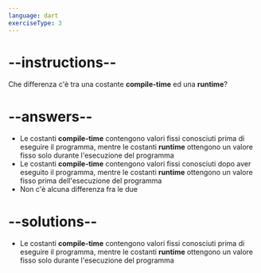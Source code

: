 ```yaml
---
language: dart
exerciseType: 3
---
```


# --instructions--

Che differenza c'è tra una costante __compile-time__ ed una __runtime__?

# --answers--

- Le costanti __compile-time__ contengono valori fissi conosciuti prima di eseguire il programma, mentre le costanti __runtime__ ottengono un valore fisso solo durante l'esecuzione del programma
- Le costanti __compile-time__ contengono valori fissi conosciuti dopo aver eseguito il programma, mentre le costanti __runtime__ ottengono un valore fisso prima dell'esecuzione del programma
- Non c'è alcuna differenza fra le due

# --solutions--

- Le costanti __compile-time__ contengono valori fissi conosciuti prima di eseguire il programma, mentre le costanti __runtime__ ottengono un valore fisso solo durante l'esecuzione del programma
